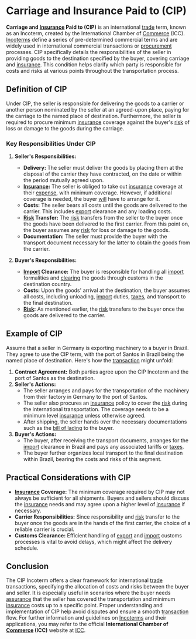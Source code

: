 # Carriage and Insurance Paid to (CIP)

**Carriage and [Insurance](../i/insurance.md) Paid to (CIP)** is an international [trade](../t/trade.md) term, known as an Incoterm, created by the International Chamber of [Commerce](../c/commerce.md) (ICC). [Incoterms](../i/incoterms.md) define a series of pre-determined commercial terms and are widely used in international commercial transactions or [procurement](../p/procurement.md) processes. CIP specifically details the responsibilities of the seller in providing goods to the destination specified by the buyer, covering carriage and [insurance](../i/insurance.md). This condition helps clarify which party is responsible for costs and risks at various points throughout the transportation process.

## Definition of CIP

Under CIP, the seller is responsible for delivering the goods to a carrier or another person nominated by the seller at an agreed-upon place, paying for the carriage to the named place of destination. Furthermore, the seller is required to procure minimum [insurance](../i/insurance.md) coverage against the buyer's [risk](../r/risk.md) of loss or damage to the goods during the carriage.

### Key Responsibilities Under CIP

1. **Seller's Responsibilities:**
   - **Delivery:** The seller must deliver the goods by placing them at the disposal of the carrier they have contracted, on the date or within the period mutually agreed upon.
   - **[Insurance](../i/insurance.md):** The seller is obliged to take out [insurance](../i/insurance.md) coverage at their [expense](../e/expense.md), with minimum coverage. However, if additional coverage is needed, the buyer [will](../w/will.md) have to arrange for it.
   - **Costs:** The seller bears all costs until the goods are delivered to the carrier. This includes [export](../e/export.md) clearance and any loading costs.
   - **[Risk](../r/risk.md) Transfer:** The [risk](../r/risk.md) transfers from the seller to the buyer once the goods have been delivered to the first carrier. From this point on, the buyer assumes any [risk](../r/risk.md) for loss or damage to the goods.
   - **Documentation:** The seller must provide the buyer with the transport document necessary for the latter to obtain the goods from the carrier.

2. **Buyer's Responsibilities:**
   - **[Import](../i/import.md) Clearance:** The buyer is responsible for handling all [import](../i/import.md) formalities and [clearing](../c/clearing.md) the goods through customs in the destination country.
   - **Costs:** Upon the goods' arrival at the destination, the buyer assumes all costs, including unloading, [import](../i/import.md) duties, [taxes](../t/taxes.md), and transport to the final destination.
   - **[Risk](../r/risk.md):** As mentioned earlier, the [risk](../r/risk.md) transfers to the buyer once the goods are delivered to the carrier.

## Example of CIP

Assume that a seller in Germany is exporting machinery to a buyer in Brazil. They agree to use the CIP term, with the port of Santos in Brazil being the named place of destination. Here's how the [transaction](../t/transaction.md) might unfold:

1. **Contract Agreement:** Both parties agree upon the CIP Incoterm and the port of Santos as the destination.
2. **Seller's Actions:** 
   - The seller arranges and pays for the transportation of the machinery from their factory in Germany to the port of Santos.
   - The seller also procures an [insurance](../i/insurance.md) policy to cover the [risk](../r/risk.md) during the international transportation. The coverage needs to be a minimum level [insurance](../i/insurance.md) unless otherwise agreed.
   - After shipping, the seller hands over the necessary documentations such as the [bill of lading](../b/bill_of_lading.md) to the buyer.
3. **Buyer's Actions:** 
   - The buyer, after receiving the transport documents, arranges for the [import](../i/import.md) clearance in Brazil and pays any associated tariffs or [taxes](../t/taxes.md).
   - The buyer further organizes local transport to the final destination within Brazil, bearing the costs and risks of this segment.

## Practical Considerations with CIP

- **[Insurance](../i/insurance.md) Coverage:** The minimum coverage required by CIP may not always be sufficient for all shipments. Buyers and sellers should discuss the [insurance](../i/insurance.md) needs and may agree upon a higher level of [insurance](../i/insurance.md) if necessary.
- **Carrier Responsibilities:** Since responsibility and [risk](../r/risk.md) transfer to the buyer once the goods are in the hands of the first carrier, the choice of a reliable carrier is crucial.
- **Customs Clearance:** Efficient handling of [export](../e/export.md) and [import](../i/import.md) customs processes is vital to avoid delays, which might affect the delivery schedule.

## Conclusion

The CIP Incoterm offers a clear framework for international [trade](../t/trade.md) transactions, specifying the allocation of costs and risks between the buyer and seller. It is especially useful in scenarios where the buyer needs [assurance](../a/assurance.md) that the seller has covered the transportation and minimum [insurance](../i/insurance.md) costs up to a specific point. Proper understanding and implementation of CIP help avoid disputes and ensure a smooth [transaction](../t/transaction.md) flow. For further information and guidelines on [Incoterms](../i/incoterms.md) and their applications, you may refer to the official **International Chamber of [Commerce](../c/commerce.md) (ICC)** website at [ICC](https://iccwbo.org).
